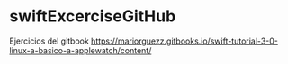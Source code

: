 # swiftExcerciseGitHub
Ejercicios del gitbook https://mariorguezz.gitbooks.io/swift-tutorial-3-0-linux-a-basico-a-applewatch/content/
